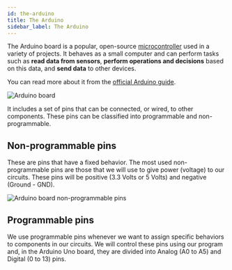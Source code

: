 ```yaml
---
id: the-arduino
title: The Arduino
sidebar_label: The Arduino
---
```


<style>
article p img { max-width: 75% }
</style>

The Arduino board is a popular, open-source <a href="https://www.techopedia.com/definition/3641/microcontroller" target="_blank">microcontroller</a> used in a variety of projects. It behaves as a small computer and can perform tasks such as **read data from sensors**, **perform operations and decisions** based on this data, and **send data** to other devices.

You can read more about it from the [official Arduino guide](https://www.arduino.cc/en/Guide/Introduction).

![Arduino board](assets/img/arduino.png)

It includes a set of pins that can be connected, or wired, to other components. These pins can be classified into programmable and non-programmable.

## Non-programmable pins
These are pins that have a fixed behavior. The most used non-programmable pins are those that we will use to give power (voltage) to our circuits. These pins will be positive (3.3 Volts or 5 Volts) and negative (Ground - GND).

![Arduino board non-programmable pins](assets/img/arduino-non-programmable-pins.png)

## Programmable pins
We use programmable pins whenever we want to assign specific behaviors to components in our circuits. We will control these pins using our program and, in the Arduino Uno board, they are divided into Analog (A0 to A5) and Digital (0 to 13) pins.